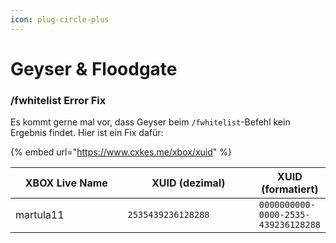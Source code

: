 ```yaml
---
icon: plug-circle-plus
---
```


# Geyser & Floodgate

### /fwhitelist Error Fix

Es kommt gerne mal vor, dass Geyser beim `/fwhitelist`-Befehl kein Ergebnis findet. Hier ist ein Fix dafür:

{% embed url="https://www.cxkes.me/xbox/xuid" %}

<table><thead><tr><th width="177">XBOX Live Name</th><th width="204">XUID (dezimal)</th><th>XUID (formatiert)</th></tr></thead><tbody><tr><td>martula11</td><td><code>2535439236128288</code></td><td><code>0000000000-0000-2535-439236128288</code></td></tr></tbody></table>

